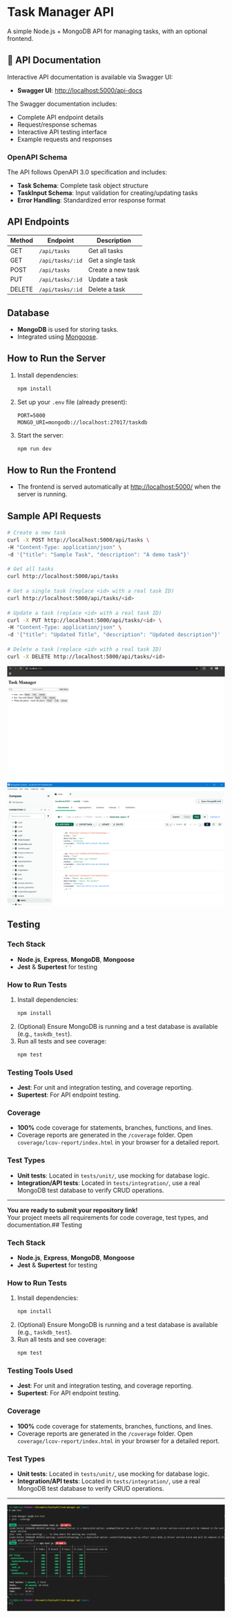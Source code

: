 # Task Manager API

A simple Node.js + MongoDB API for managing tasks, with an optional frontend.

## 📖 API Documentation

Interactive API documentation is available via Swagger UI:

- **Swagger UI**: [http://localhost:5000/api-docs](http://localhost:5000/api-docs)

The Swagger documentation includes:
- Complete API endpoint details
- Request/response schemas
- Interactive API testing interface
- Example requests and responses

### OpenAPI Schema

The API follows OpenAPI 3.0 specification and includes:
- **Task Schema**: Complete task object structure
- **TaskInput Schema**: Input validation for creating/updating tasks
- **Error Handling**: Standardized error response format

##  API Endpoints

| Method | Endpoint           | Description            |
|--------|--------------------|------------------------|
| GET    | `/api/tasks`       | Get all tasks          |
| GET    | `/api/tasks/:id`   | Get a single task      |
| POST   | `/api/tasks`       | Create a new task      |
| PUT    | `/api/tasks/:id`   | Update a task          |
| DELETE | `/api/tasks/:id`   | Delete a task          |

##  Database

- **MongoDB** is used for storing tasks.
- Integrated using [Mongoose](https://mongoosejs.com/).

##  How to Run the Server

1. Install dependencies:
   ```sh
   npm install
   ```
2. Set up your `.env` file (already present):
   ```
   PORT=5000
   MONGO_URI=mongodb://localhost:27017/taskdb
   ```
3. Start the server:
   ```sh
   npm run dev
   ```

##  How to Run the Frontend 

- The frontend is served automatically at [http://localhost:5000/](http://localhost:5000/) when the server is running.

##  Sample API Requests

```sh
# Create a new task
curl -X POST http://localhost:5000/api/tasks \
-H "Content-Type: application/json" \
-d '{"title": "Sample Task", "description": "A demo task"}'

# Get all tasks
curl http://localhost:5000/api/tasks

# Get a single task (replace <id> with a real task ID)
curl http://localhost:5000/api/tasks/<id>

# Update a task (replace <id> with a real task ID)
curl -X PUT http://localhost:5000/api/tasks/<id> \
-H "Content-Type: application/json" \
-d '{"title": "Updated Title", "description": "Updated description"}'

# Delete a task (replace <id> with a real task ID)
curl -X DELETE http://localhost:5000/api/tasks/<id>
```
![alt text](image-2.png)


![alt text](image-3.png)

##  Testing

### Tech Stack
- **Node.js**, **Express**, **MongoDB**, **Mongoose**
- **Jest** & **Supertest** for testing

### How to Run Tests

1. Install dependencies:
   ```sh
   npm install
   ```
2. (Optional) Ensure MongoDB is running and a test database is available (e.g., `taskdb_test`).
3. Run all tests and see coverage:
   ```sh
   npm test
   ```

### Testing Tools Used
- **Jest**: For unit and integration testing, and coverage reporting.
- **Supertest**: For API endpoint testing.

### Coverage
- **100%** code coverage for statements, branches, functions, and lines.
- Coverage reports are generated in the `/coverage` folder. Open `coverage/lcov-report/index.html` in your browser for a detailed report.

### Test Types
- **Unit tests**: Located in `tests/unit/`, use mocking for database logic.
- **Integration/API tests**: Located in `tests/integration/`, use a real MongoDB test database to verify CRUD operations.

---

**You are ready to submit your repository link!**  
Your project meets all requirements for code coverage, test types, and documentation.##  Testing

### Tech Stack
- **Node.js**, **Express**, **MongoDB**, **Mongoose**
- **Jest** & **Supertest** for testing

### How to Run Tests

1. Install dependencies:
   ```sh
   npm install
   ```
2. (Optional) Ensure MongoDB is running and a test database is available (e.g., `taskdb_test`).
3. Run all tests and see coverage:
   ```sh
   npm test
   ```

### Testing Tools Used
- **Jest**: For unit and integration testing, and coverage reporting.
- **Supertest**: For API endpoint testing.

### Coverage
- **100%** code coverage for statements, branches, functions, and lines.
- Coverage reports are generated in the `/coverage` folder. Open `coverage/lcov-report/index.html` in your browser for a detailed report.

### Test Types
- **Unit tests**: Located in `tests/unit/`, use mocking for database logic.
- **Integration/API tests**: Located in `tests/integration/`, use a real MongoDB test database to verify CRUD operations.

---
![alt text](image-4.png)

